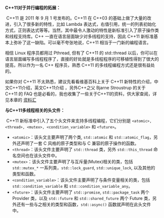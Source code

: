 **C++11对于并行编程的拓展：**

​	C++11 是 2011 年 9 月 1 号发布的。C++11 在 C++03 的基础上做了大量的改进，引入了很多新的特性，比如 Lambda 表达式，右值引用，统一的列表初始化方式，正则表达式等等。当然，其中最令人激动的特性是新标准引入了原子操作类和线程支持库。C++ 一直在语言层面缺少对多线程的支持，因此 C++11 新标准基本上弥补了这一缺陷。可以毫不夸张地说，C++11 相当于一门新的编程语言。

相信 Linux 程序员都用过 Pthread, 但有了 C++11 的 std::thread 以后，你可以在语言层面编写多线程程序了，直接的好处就是多线程程序的可移植性得到了很大的提高，所以作为一名 C++ 程序员，熟悉 C++11 的多线程编程方式还是很有益处的。

如果你对 C++11 不太熟悉，建议先看看维基百科上关于 C++11 新特性的介绍，中文C++11介绍，英文C++11介绍 ，另外C++之父 Bjarne Stroustrup 的关于 C++11 的 FAQ 也是必看的，我也收集了一些关于C++11的资料，供大家查阅，详见本章的 [资料汇](https://github.com/forhappy/A-Detailed-Cplusplus-Concurrency-Tutorial/blob/master/zh/chapter1-Introduction/web-resources.md)

**与C++11多线程相关的头文件：**

​	C++11 新标准中引入了五个头文件来支持多线程编程，它们分别是 `<atomic>, <thread>, <mutex>, <condition_variable>` 和 `<future>`。

- `<atomic>`：该头文主要声明了两个类, `std::atomic` 和 `std::atomic_flag`，另外还声明了一套 C 风格的原子类型和与 C 兼容的原子操作的函数。
- `<thread>`：该头文件主要声明了 `std::thread` 类，另外 `std::this_thread` 命名空间也在该头文件中。
- `<mutex>`：该头文件主要声明了与互斥量(Mutex)相关的类，包括 `std::mutex_*` 一系列类，`std::lock_guard`, `std::unique_lock`, 以及其他的类型和函数。
- `<condition_variable>`：该头文件主要声明了与条件变量相关的类，包括 `std::condition_variable` 和 `std::condition_variable_any`。
- `<future>`：该头文件主要声明了 `std::promise`, `std::package_task` 两个 Provider 类，以及 `std::future` 和 `std::shared_future` 两个 Future 类，另外还有一些与之相关的类型和函数，`std::async()` 函数就声明在此头文件中。

